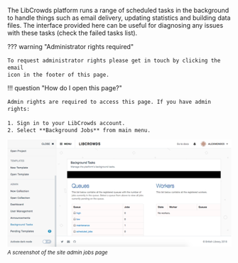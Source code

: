 The LibCrowds platform runs a range of scheduled tasks in the background to
handle things such as email delivery, updating statistics and building data
files. The interface provided here can be useful for diagnosing any issues
with these tasks (check the failed tasks list).

??? warning "Administrator rights required"

    To request administrator rights please get in touch by clicking the email
    icon in the footer of this page.

!!! question "How do I open this page?"

    Admin rights are required to access this page. If you have admin rights:

    1. Sign in to your LibCrowds account.
    2. Select **Background Jobs** from main menu.

![A screenshot of the site admin jobs page](/assets/img/site/jobs.png?raw=true)
<br><small>*A screenshot of the site admin jobs page*</small>
